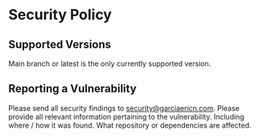 # Security Policy

## Supported Versions

Main branch or latest is the only currently supported version.

## Reporting a Vulnerability

Please send all security findings to <security@garciaericn.com>. Please provide all relevant information pertaining to the vulnerability. Including where / how it was found. What repository or dependencies are affected.
